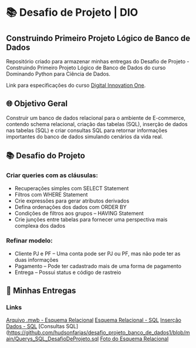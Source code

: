 
# 📚 Desafio de Projeto | DIO 
##  Construindo Primeiro Projeto Lógico de Banco de Dados

Repositório criado para armazenar minhas entregas do Desafio de Projeto - Construindo Primeiro Projeto Lógico de Banco de Dados do curso Dominando Python para Ciência de Dados.

Link para especificações do curso [Digital Innovation One](https://web.dio.me/track/potencia-tech-powered-ifood-ciencias-de-dados-com-python).

## 🌐 Objetivo Geral
Construir um banco de dados relacional para o ambiente de E-commerce, contendo schema relacional, criação das tabelas (SQL), 
inserção de dados nas tabelas (SQL) e criar consultas SQL para retornar informações importantes do banco de dados simulando cenários da vida real. 

## 📚 Desafio do Projeto
### Criar queries com as cláusulas:
- Recuperações simples com SELECT Statement
- Filtros com WHERE Statement
- Crie expressões para gerar atributos derivados
- Defina ordenações dos dados com ORDER BY
- Condições de filtros aos grupos – HAVING Statement
- Crie junções entre tabelas para fornecer uma perspectiva mais complexa dos dados
### Refinar modelo:
- Cliente PJ e PF – Uma conta pode ser PJ ou PF, mas não pode ter as duas informações
- Pagamento – Pode ter cadastrado mais de uma forma de pagamento
- Entrega – Possui status e código de rastreio

## 📌 Minhas Entregas
### Links
[Arquivo .mwb - Esquema Relacional](https://github.com/hudsonfarias/desafio_projeto_banco_de_dados1/blob/main/Desafio%20de%20Projeto%20-%20Ecommerce.mwb)
[Esquema Relacional - SQL](https://github.com/hudsonfarias/desafio_projeto_banco_de_dados1/blob/main/Esquema_Relacional_BD_SQL_DesafioDeProjeto.sql)
[Inserção Dados - SQL](https://github.com/hudsonfarias/desafio_projeto_banco_de_dados1/blob/main/Inser%C3%A7%C3%A3o_de_dados_SQL_DesafioDeProjeto.sql)
[Consultas SQL](https://github.com/hudsonfarias/desafio_projeto_banco_de_dados1/blob/main/Querys_SQL_DesafioDeProjeto.sql
[Foto do Esquema Relacional](https://github.com/hudsonfarias/desafio_projeto_banco_de_dados1/blob/main/Schema_relacional_DesafioDeProjeto.png)
